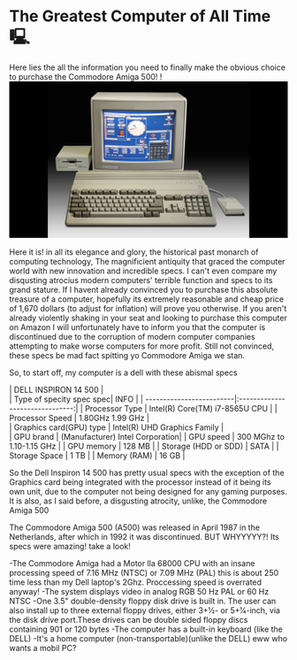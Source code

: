 # The Greatest Computer of All Time 🖳
Here lies the all the information you need to finally make the obvious choice to purchase the Commodore Amiga 500!
!![image](Commodore_Amigo_500.png)

Here it is! in all its elegance and glory, the historical past monarch of computing technology, The magnificient antiquity that graced the computer world with new innovation and incredible specs. I can't even compare my disqusting atrocius modern computers' terrible function and specs to its grand stature. If I havent already convinced you to purchase this absolute treasure of a computer, hopefully its extremely reasonable and cheap price of 1,670 dollars (to adjust for inflation) will prove you otherwise. If you aren't already violently shaking in your seat and looking to purchase this computer on Amazon I will unfortunately have to inform you that the computer is discontinued due to the corruption of modern computer companies attempting to make worse computers for more profit. Still not convinced, these specs be mad fact spitting yo Commodore Amiga we stan.

So, to start off, my computer is a dell with these abismal specs

| DELL INSPIRON 14 500                                       |  
| Type of specity spec spec| INFO                            | 
| -------------------------|:-------------------------------:| 
| Processor Type           | Intel(R) Core(TM) i7-8565U CPU  | 
| Processor Speed          | 1.80GHz   1.99 GHz              |   
| Graphics card(GPU) type  | Intel(R) UHD Graphics Family    |    
| GPU brand                | (Manufacturer) Intel Corporation|
| GPU speed                | 300 MGhz to 1.10-1.15 GHz       | 
| GPU memory               | 128 MB                          |
| Storage (HDD or SDD)     | SATA                            |
| Storage Space            | 1 TB                            |
| Memory (RAM)             | 16 GB                           |

So the Dell Inspiron 14 500 has pretty usual specs with the exception of the Graphics card being integrated with the processor instead of it being its own unit, due to the computer not being designed for any gaming purposes. It is also, as I said before, a disgusting atrocity, unlike, the Commodore Amiga 500

The Commodore Amiga 500 (A500) was released in April 1987 in the Netherlands, after which in 1992 it was discontinued. BUT WHYYYYY?! Its specs were amazing! take a look!


-The Commodore Amiga had a Motor lla 68000 CPU with an insane processing speed of 7.16 MHz (NTSC) or 7.09 MHz (PAL) this is about 250 time less than my Dell laptop's 2Ghz. Proccessing speed is overrated anyway!
-The system displays video in analog RGB 50 Hz PAL or 60 Hz NTSC 
-One 3.5" double-density floppy disk drive is built in. The user can also install up to three external floppy drives, either 3+1⁄2- or 5+1⁄4-inch, via the disk drive port.These drives can be double sided floppy discs containing 901 or 120 bytes
-The computer has a built-in keyboard (like the DELL)
-It's a home computer (non-transportable)(unlike the DELL) eww who wants a mobil PC?







